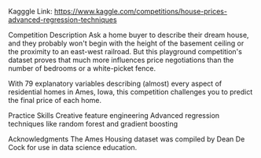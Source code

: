 Kagggle Link: https://www.kaggle.com/competitions/house-prices-advanced-regression-techniques 

Competition Description
Ask a home buyer to describe their dream house, and they probably won't begin with the height of the basement ceiling or the proximity to an east-west railroad. But this playground competition's dataset proves that much more influences price negotiations than the number of bedrooms or a white-picket fence.

With 79 explanatory variables describing (almost) every aspect of residential homes in Ames, Iowa, this competition challenges you to predict the final price of each home.

Practice Skills
  Creative feature engineering 
  Advanced regression techniques like random forest and gradient boosting
  
Acknowledgments
The Ames Housing dataset was compiled by Dean De Cock for use in data science education. 
